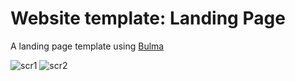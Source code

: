 # Website template: Landing Page

A landing page template using [Bulma](https://bulma.io)

![scr1](https://github.com/user-attachments/assets/c1c381ac-ef65-4e19-a6a3-7194006d716f)
![scr2](https://github.com/user-attachments/assets/5f938f97-93a6-4442-88be-4ec9168fd26a)

